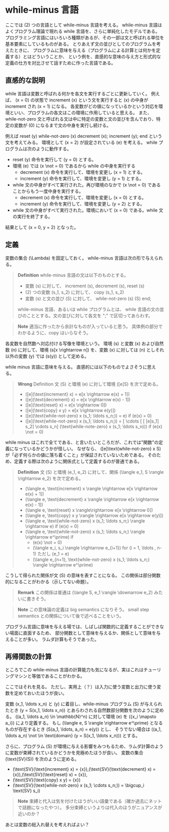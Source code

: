 # while-minus 言語
ここでは \(2\) つの言語として while-minus 言語を考える。
while-minus 言語はよくプログラム理論で現れる while 言語を、さらに単純化したモデルである。
プログラミング言語にはいろいろ種類があるが、その一部は文と呼ばれる単位を基本要素にしているものがある。
とりあえず文の並びとしてのプログラムを考えたときに、
プログラムに意味を与える（プログラムによる計算とは何かを定義する）とはどういうことか、
という例を、直感的な意味の与え方と形式的な定義の仕方を対比させて話すために作った言語である。

## 直感的な説明
while 言語は変数と呼ばれる何かを各文を実行するごとに更新していく。
例えば、 \(x = 0\) の状態で increment \(x\) という文を実行すると \(x\) の中身が increment され \(x = 1\) になる。
各変数がどの値になっているかという対応を環境といい、プログラムの各文はこの環境に作用していると思える。
また、 while-not-zero 文と呼ばれる文は中に特定の変数と文の並びを含んでおり、特定の変数が \(0\) になるまで文の中身を実行し続ける。

例えば reset \(y\) while-not-zero \(x\) decrement \(x\); increment \(y\); end という文を考えてみる。
環境として \(x = 2\) が設定されている \(e\) を考える。
while プログラムは次のように動作する。
- reset \(y\) 命令を実行して \(y = 0\) とする。
- 環境 \(e\) では \(x \not = 0\) であるから while の中身を実行する
    - decrement \(x\) 命令を実行して、環境を変更し \(x = 1\) とする。
    - increment \(y\) 命令を実行して、環境を変更し \(y = 1\) とする。 
- while 文の中身がすべて実行された。再び環境のなかで \(x \not = 0\) であることからもう一度中身を実行する。
    - decrement \(x\) 命令を実行して、環境を変更し \(x = 0\) とする。
    - increment \(y\) 命令を実行して、環境を変更し \(y = 2\) とする。 
- while 文の中身がすべて実行された。環境において \(x = 0\) である。while 文の実行を終了する。

結果として \(x = 0, y = 2\) となった。

## 定義
変数の集合 \(\Lambda\) を固定しておく。
while-minus 言語は次の形で与えられる。

> **Definition**
> while-minus 言語の文は以下のものとする。
> - 変数 \(s\) に対して、 increment \(s\), decrement \(s\), reset \(s\)
> - \(2\) つの変数 \(s_1, s_2\) に対して、 copy \(s_1, s_2\)
> - 変数 \(s\) と文の並び \(S\) に対して、 while-not-zero \(s\) \(S\) end;
> 
> while-minus 言語、あるいは while プログラムとは、 while 言語の文の並びのこととする。文の並びに対して各文を ";" で区切ってあらわす。

> **Note**
> 適当に作ったから余計なものが入っていると思う。
> 具体例の部分でわかるように、copy はいらなそう。

各変数を自然数へ対応付ける写像を環境という。
環境 \(s\) と変数 \(x\) および自然数 \(n\) に対して、環境 \(s[x \rightarrow n]\) を、変数 \(x\) に対しては \(n\) としそれ以外の変数 \(y\) では \(s(y)\) として定める。

while minus 言語に意味を与える。
直感的には以下のものでよさそうに思える。

> **Wrong** Definition
> 文 \(S\) と環境 \(e\) に対して環境 \([e]S\) を次で定める。
> - \([e](\text{increment} x) = e[x \rightarrow e(x) + 1]\)
> - \([e](\text{decrement} x) = e[x \rightarrow e(x) - 1]\)
> - \([e](\text{reset} x) = e[x \rightarrow 0]\)
> - \([e](\text{copy} x y) = e[x \rightarrow e(y)]\)
> - \([e](\text{while-not-zero} x (s_1; \ldots s_n;)) = e\) if \(e(x) = 0\) 
> - \([e](\text{while-not-zero} x (s_1; \ldots s_n;)) = [ \cdots [ [ [e]s_1] s_2] \cdots s_n] (\text{while-note-zero} x (s_1; \ldots s_n))\) if \(e(x) \not = 0\)
> 
while minus はこれで全てである、と言いたいところだが、これでは"関数"の定義になっているかどうかが怪しい。
なぜなら、 \([e]\text{while-not-zero} x S\) が「必ず何らかの値に落ち着くこと」が保証されていないためである。
そのため、定義する際は次のように関係式として定義するのが普通である。

> **Definition**
> 文 \(S\) と環境 \(e_1, e_2\) に対して、関係 \(\langle e_1, S \rangle \rightarrow e_2\) を次で定める。
> - \(\langle e, \text{increment} x \rangle \rightarrow e[x \rightarrow e(x) + 1]\)
> - \(\langle e, \text{decrement} x \rangle \rightarrow e[x \rightarrow e(x) - 1]\)
> - \(\langle e, \text{reset} x \rangle\rightarrow e[x \rightarrow 0]\)
> - \(\langle e, \text{copy} x y \rangle \rightarrow e[x \rightarrow e(y)]\)
> - \(\langle e, \text{while-not-zero} x (s_1; \ldots s_n;) \rangle \rightarrow e\) if \(e(x) = 0\) 
> - \(\langle e, \text{while-not-zero} x (s_1; \ldots s_n;) \rangle \rightarrow e^\prime\) if
>   - \(e(x) \not = 0\)
>   - \(\langle e_i, s_i \rangle \rightarrow e_{i+1}\) for \(i = 1, \ldots , n-1\) ただし \(e_1 = e\)
>   - \(\langle e_{n+1}, \text{while-not-zero} x (s_1; \ldots s_n;) \rangle \rightarrow e^\prime\)

こうして得られた関係が文 \(S\) の意味を表すことになる。
この関係は部分関数的になることがわかる（示してない命題）。

> **Remark**
> この関係は普通は \(\langle S, e_1 \rangle \downarrow e_2\) みたいに書きそう。

> **Note**
> この意味論の定義は big semantics になりそう。
> small step semantics との関係について後で述べることをいう。

プログラム言語に意味を与える場では、しばしば関数的に定義することができない場面に直面するため、
部分関数として意味を与えるか、関係として意味を与えることが多い。
ラムダ計算もそうであった。

## 再帰関数の計算

ところでこの while-minus 言語の計算能力も気になるが、実はこれはチューリングマシンと等価であることがわかる。

ここではそれを見る。
ただし、実用上（？）は入力に使う変数と出力に使う変数を定めておいたほうが良い。

変数 \(x_1, \ldots x_n\) と \(y\) に着目し、while-minus プログラム \(S\) が与えられたとき
\(y = S(x_1, \ldots x_n)\) とあらわされる自然数部分関数を次のように定める。
\((a_1, \ldots a_n) \in \mathbb{N}^n\) に対して環境 \(e\) を \(\{x_i \mapsto a_i\}\) により定義する。
もし \(\langle e, S \rangle \rightarrow e^\prime\) となるものが存在するとき \(S(a_1, \ldots, a_n) = e(y)\) とし、
そうでない場合は \((a_1, \ldots a_n) \not \in \text{domain} (y = S(x_1, \ldots x_n))\) とする。

さらに、プログラム \(S\) が環境に与える影響をみつもるため、ラムダ計算のように変数が束縛されているかどうかを見極めたほうが良い。
変数の集合 \(\text{SV}(S)\) を次のように定める。
- \(\text{SV}(\text{increment} x) = \{x\}\),\(\text{SV}(\text{decrement} x) = \{x\}\),\(\text{SV}(\text{reset} x) = \{x\}\),
- \(\text{SV}(\text{copy} x y) = \{x\}\)
- \(\text{SV}(\text{while-not-zero} x (s_1; \cdots s_n;)) = \bigcup_i \text{SV} s_i)

> **Note**
> 束縛と代入は気を付けたほうがいい語彙である（確か過去にネットで話題になったやつ）。
> 多分束縛というよりは代入のほうがニュアンスが近いのか？

あとは変数の総入れ替えを考えればよい？
